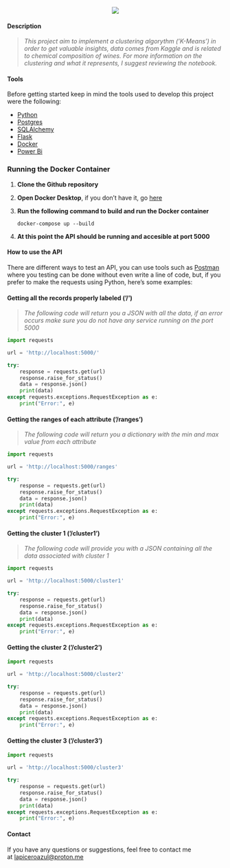 <p align="center"><img src="https://readme-typing-svg.herokuapp.com?font=Time+New+Roman&color=%23FFFFFF&size=25&center=true&vCenter=true&width=1000&height=100&lines=Wine+Clustering"></a>
</p>

#### Description

> *This project aim to implement a clustering algorythm (’K-Means’) in order to get valuable insights, data comes from Kaggle and is related to chemical composition of wines. For more information on the clustering and what it represents, I suggest reviewing the notebook.*

#### Tools

Before getting started keep in mind the tools used to develop this project were the following:

- [Python](https://www.python.org/)
- [Postgres](https://www.google.com/url?sa=t&rct=j&q=&esrc=s&source=web&cd=&ved=2ahUKEwjCuc_81a2EAxWASTABHR4zDVoQFnoECAcQAQ&url=https%3A%2F%2Fwww.postgresql.org%2F&usg=AOvVaw0He1mmeTUi_lhXjiRGJtzr&opi=89978449)
- [SQLAlchemy](https://www.sqlalchemy.org)
- [Flask](https://flask.palletsprojects.com)
- [Docker](https://www.docker.com)
- [Power Bi](https://powerbi.microsoft.com)

### Running the Docker Container

1. **Clone the Github repository**
2. **Open Docker Desktop**, if you don’t have it, go [here](https://www.docker.com/products/docker-desktop/) 
3. **Run the following command to build and run the Docker container**
    
    ```docker
    docker-compose up --build
    ```
    
4. **At this point the API should be running and accesible at port 5000**

#### How to use the API

There are different ways to test an API, you can use tools such as [Postman](https://www.postman.com) where you testing can be done without even write a line of code, but, if you prefer to make the requests using Python, here’s some examples:

#### Getting all the records properly labeled  (’/’)

> *The following code will return you a JSON with all the data, if an error occurs make sure you do not have any service running on the port 5000* 

```python
import requests

url = 'http://localhost:5000/'

try:
    response = requests.get(url)
    response.raise_for_status()
    data = response.json()
    print(data)
except requests.exceptions.RequestException as e:
    print("Error:", e)
```

#### Getting the ranges of each attribute  (’/ranges’)

> *The following code will return you a dictionary with the min and max value from each attribute*

```python
import requests

url = 'http://localhost:5000/ranges'

try:
    response = requests.get(url)
    response.raise_for_status()
    data = response.json()
    print(data)
except requests.exceptions.RequestException as e:
    print("Error:", e)
```

#### Getting the cluster 1  (’/cluster1’)

> *The following code will provide you with a JSON containing all the data associated with cluster 1*

```python
import requests

url = 'http://localhost:5000/cluster1'

try:
    response = requests.get(url)
    response.raise_for_status()
    data = response.json()
    print(data)
except requests.exceptions.RequestException as e:
    print("Error:", e)
```

#### Getting the cluster 2  (’/cluster2’)

```python
import requests

url = 'http://localhost:5000/cluster2'

try:
    response = requests.get(url)
    response.raise_for_status()
    data = response.json()
    print(data)
except requests.exceptions.RequestException as e:
    print("Error:", e)
```

#### Getting the cluster 3  (’/cluster3’)

```python
import requests

url = 'http://localhost:5000/cluster3'

try:
    response = requests.get(url)
    response.raise_for_status()
    data = response.json()
    print(data)
except requests.exceptions.RequestException as e:
    print("Error:", e)
```

#### Contact

If you have any questions or suggestions, feel free to contact me at [lapiceroazul@proton.me](mailto:lapiceroazul@proton.me)
